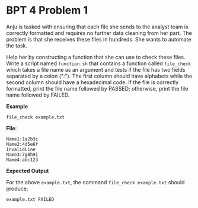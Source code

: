 # BPT 4 Problem 1

Anju is tasked with ensuring that each file she sends to the analyst team is correctly formatted and requires no further data cleaning from her part. The problem is that she receives these files in hundreds. She wants to automate the task.

Help her by constructing a function that she can use to check these files. Write a script named `function.sh` that contains a function called `file_check` which takes a file name as an argument and tests if the file has two fields separated by a colon (":"). The first column should have alphabets while the second column should have a hexadecimal code. If the file is correctly formatted, print the file name followed by PASSED; otherwise, print the file name followed by FAILED.

**Example**

```
file_check example.txt
```

**File**:
```
Name1:1a2b3c
Name2:4d5e6f
InvalidLine
Name3:7g8h9i
Name4:abc123
```
**Expected Output**

For the above `example.txt`, the command `file_check example.txt` should produce:

```
example.txt FAILED
```
